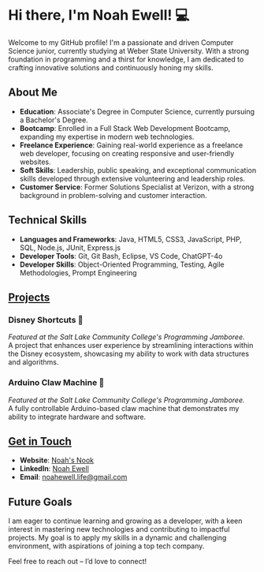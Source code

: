 # Hi there, I'm Noah Ewell! 💻

Welcome to my GitHub profile! I'm a passionate and driven Computer Science junior, currently studying at Weber State University. With a strong foundation in programming and a thirst for knowledge, I am dedicated to crafting innovative solutions and continuously honing my skills.

## About Me

- **Education**: Associate's Degree in Computer Science, currently pursuing a Bachelor's Degree.
- **Bootcamp**: Enrolled in a Full Stack Web Development Bootcamp, expanding my expertise in modern web technologies.
- **Freelance Experience**: Gaining real-world experience as a freelance web developer, focusing on creating responsive and user-friendly websites.
- **Soft Skills**: Leadership, public speaking, and exceptional communication skills developed through extensive volunteering and leadership roles.
- **Customer Service**: Former Solutions Specialist at Verizon, with a strong background in problem-solving and customer interaction.

## Technical Skills

- **Languages and Frameworks**: Java, HTML5, CSS3, JavaScript, PHP, SQL, Node.js, JUnit, Express.js
- **Developer Tools**: Git, Git Bash, Eclipse, VS Code, ChatGPT-4o
- **Developer Skills**: Object-Oriented Programming, Testing, Agile Methodologies, Prompt Engineering

## [Projects](https://noahsnook.me/projects/projects.html)

### Disney Shortcuts 🌟
*Featured at the Salt Lake Community College's Programming Jamboree.*  
A project that enhances user experience by streamlining interactions within the Disney ecosystem, showcasing my ability to work with data structures and algorithms.

### Arduino Claw Machine 🤖
*Featured at the Salt Lake Community College's Programming Jamboree.*  
A fully controllable Arduino-based claw machine that demonstrates my ability to integrate hardware and software.

## [Get in Touch](https://noahsnook.me/contact/contact.html)

- **Website**: [Noah's Nook](https://noahsnook.me)
- **LinkedIn**: [Noah Ewell](https://www.linkedin.com/in/noahewell)
- **Email**: [noahewell.life@gmail.com](mailto:noahewell.life@gmail.com)

## Future Goals

I am eager to continue learning and growing as a developer, with a keen interest in mastering new technologies and contributing to impactful projects. My goal is to apply my skills in a dynamic and challenging environment, with aspirations of joining a top tech company.

Feel free to reach out – I’d love to connect!
